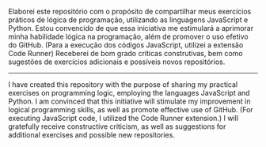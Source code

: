 Elaborei este repositório com o propósito de compartilhar meus exercícios práticos de lógica de programação, utilizando as linguagens JavaScript e Python. Estou convencido de que essa iniciativa me estimulará a aprimorar minha habilidade lógica na programação, além de promover o uso efetivo do GitHub. (Para a execução dos códigos JavaScript, utilizei a extensão Code Runner) Receberei de bom grado críticas construtivas, bem como sugestões de exercícios adicionais e possíveis novos repositórios.

---------------------------------------------------------------------------------------------------------------

I have created this repository with the purpose of sharing my practical exercises on programming logic, employing the languages JavaScript and Python. I am convinced that this initiative will stimulate my improvement in logical programming skills, as well as promote effective use of GitHub. (For executing JavaScript code, I utilized the Code Runner extension.) I will gratefully receive constructive criticism, as well as suggestions for additional exercises and possible new repositories.